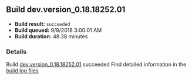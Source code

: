 ## Build dev.version_0.18.18252.01
- **Build result:** `succeeded`
- **Build queued:** 9/9/2018 3:00:01 AM
- **Build duration:** 48.38 minutes
### Details
Build [dev.version_0.18.18252.01](https://winappstudio.visualstudio.com/web/build.aspx?pcguid=a4ef43be-68ce-4195-a619-079b4d9834c2&builduri=vstfs%3a%2f%2f%2fBuild%2fBuild%2f26233) succeeded
Find detailed information in the [build log files](https://uwpctdiags.blob.core.windows.net/buildlogs/dev.version_0.18.18252.01_logs.zip)
